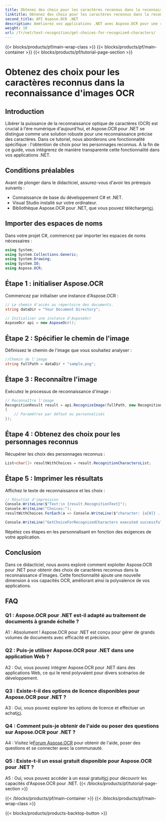 ```yaml
---
title: Obtenez des choix pour les caractères reconnus dans la reconnaissance d'images OCR
linktitle: Obtenez des choix pour les caractères reconnus dans la reconnaissance d'images OCR
second_title: API Aspose.OCR .NET
description: Améliorez vos applications .NET avec Aspose.OCR pour une reconnaissance précise des caractères. Suivez notre guide étape par étape pour récupérer les choix de caractères reconnus en reconnaissance d'images.
weight: 10
url: /fr/net/text-recognition/get-choices-for-recognized-characters/
---
```


{{< blocks/products/pf/main-wrap-class >}}
{{< blocks/products/pf/main-container >}}
{{< blocks/products/pf/tutorial-page-section >}}

# Obtenez des choix pour les caractères reconnus dans la reconnaissance d'images OCR

## Introduction

Libérer la puissance de la reconnaissance optique de caractères (OCR) est crucial à l'ère numérique d'aujourd'hui, et Aspose.OCR pour .NET se distingue comme une solution robuste pour une reconnaissance précise des caractères. Dans ce tutoriel, nous aborderons une fonctionnalité spécifique : l'obtention de choix pour les personnages reconnus. À la fin de ce guide, vous intégrerez de manière transparente cette fonctionnalité dans vos applications .NET.

## Conditions préalables

Avant de plonger dans le didacticiel, assurez-vous d'avoir les prérequis suivants :

- Connaissance de base du développement C# et .NET.
- Visual Studio installé sur votre ordinateur.
-  Bibliothèque Aspose.OCR pour .NET, que vous pouvez télécharger[ici](https://releases.aspose.com/ocr/net/).

## Importer des espaces de noms

Dans votre projet C#, commencez par importer les espaces de noms nécessaires :

```csharp
using System;
using System.Collections.Generic;
using System.Drawing;
using System.IO;
using Aspose.OCR;
```

## Étape 1 : initialiser Aspose.OCR

Commencez par initialiser une instance d'Aspose.OCR :

```csharp
// Le chemin d'accès au répertoire des documents.
string dataDir = "Your Document Directory";

// Initialiser une instance d'AsposeOcr
AsposeOcr api = new AsposeOcr();
```

## Étape 2 : Spécifier le chemin de l'image

Définissez le chemin de l'image que vous souhaitez analyser :

```csharp
//Chemin de l'image
string fullPath = dataDir + "sample.png";
```

## Étape 3 : Reconnaître l'image

Exécutez le processus de reconnaissance d'image :

```csharp
// Reconnaître l'image
RecognitionResult result = api.RecognizeImage(fullPath, new RecognitionSettings
{
    // Paramètres par défaut ou personnalisés
});
```

## Étape 4 : Obtenez des choix pour les personnages reconnus

Récupérer les choix des personnages reconnus :

```csharp
List<char[]> resultWithChoices = result.RecognitionCharactersList;
```

## Étape 5 : Imprimer les résultats

Affichez le texte de reconnaissance et les choix :

```csharp
// Résultat d'impression
Console.WriteLine($"Text:\n {result.RecognitionText}");
Console.WriteLine("Choices:");
resultWithChoices.ForEach(a => Console.WriteLine($"character: {a[0]} . Choices: {a[1]} {a[2]} {a[3]} {a[4]}"));

Console.WriteLine("GetChoiceForRecognizedCharacters executed successfully");
```

Répétez ces étapes en les personnalisant en fonction des exigences de votre application.

## Conclusion

Dans ce didacticiel, nous avons exploré comment exploiter Aspose.OCR pour .NET pour obtenir des choix de caractères reconnus dans la reconnaissance d'images. Cette fonctionnalité ajoute une nouvelle dimension à vos capacités OCR, améliorant ainsi la polyvalence de vos applications.

## FAQ

### Q1 : Aspose.OCR pour .NET est-il adapté au traitement de documents à grande échelle ?

A1 : Absolument ! Aspose.OCR pour .NET est conçu pour gérer de grands volumes de documents avec efficacité et précision.

### Q2 : Puis-je utiliser Aspose.OCR pour .NET dans une application Web ?

A2 : Oui, vous pouvez intégrer Aspose.OCR pour .NET dans des applications Web, ce qui le rend polyvalent pour divers scénarios de développement.

### Q3 : Existe-t-il des options de licence disponibles pour Aspose.OCR pour .NET ?

 A3 : Oui, vous pouvez explorer les options de licence et effectuer un achat[ici](https://purchase.aspose.com/buy).

### Q4 : Comment puis-je obtenir de l'aide ou poser des questions sur Aspose.OCR pour .NET ?

 A4 : Visitez le[Forum Aspose.OCR](https://forum.aspose.com/c/ocr/16) pour obtenir de l'aide, poser des questions et se connecter avec la communauté.

### Q5 : Existe-t-il un essai gratuit disponible pour Aspose.OCR pour .NET ?

 A5 : Oui, vous pouvez accéder à un essai gratuit[ici](https://releases.aspose.com/) pour découvrir les capacités d'Aspose.OCR pour .NET.
{{< /blocks/products/pf/tutorial-page-section >}}

{{< /blocks/products/pf/main-container >}}
{{< /blocks/products/pf/main-wrap-class >}}

{{< blocks/products/products-backtop-button >}}

